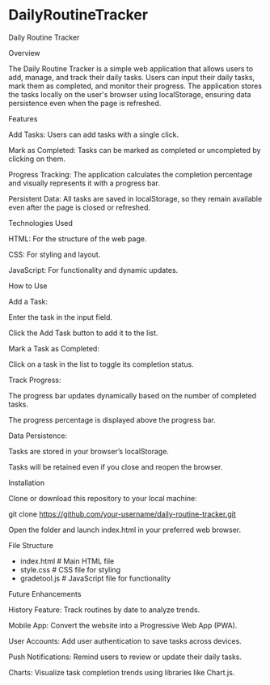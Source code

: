 # DailyRoutineTracker
Daily Routine Tracker

Overview

The Daily Routine Tracker is a simple web application that allows users to add, manage, and track their daily tasks. Users can input their daily tasks, mark them as completed, and monitor their progress. The application stores the tasks locally on the user's browser using localStorage, ensuring data persistence even when the page is refreshed.

Features

Add Tasks: Users can add tasks with a single click.

Mark as Completed: Tasks can be marked as completed or uncompleted by clicking on them.

Progress Tracking: The application calculates the completion percentage and visually represents it with a progress bar.

Persistent Data: All tasks are saved in localStorage, so they remain available even after the page is closed or refreshed.

Technologies Used

HTML: For the structure of the web page.

CSS: For styling and layout.

JavaScript: For functionality and dynamic updates.

How to Use

Add a Task:

Enter the task in the input field.

Click the Add Task button to add it to the list.

Mark a Task as Completed:

Click on a task in the list to toggle its completion status.

Track Progress:

The progress bar updates dynamically based on the number of completed tasks.

The progress percentage is displayed above the progress bar.

Data Persistence:

Tasks are stored in your browser’s localStorage.

Tasks will be retained even if you close and reopen the browser.

Installation

Clone or download this repository to your local machine:

git clone https://github.com/your-username/daily-routine-tracker.git

Open the folder and launch index.html in your preferred web browser.

File Structure

- index.html       # Main HTML file
- style.css       # CSS file for styling
- gradetool.js        # JavaScript file for functionality

Future Enhancements

History Feature: Track routines by date to analyze trends.

Mobile App: Convert the website into a Progressive Web App (PWA).

User Accounts: Add user authentication to save tasks across devices.

Push Notifications: Remind users to review or update their daily tasks.

Charts: Visualize task completion trends using libraries like Chart.js.
